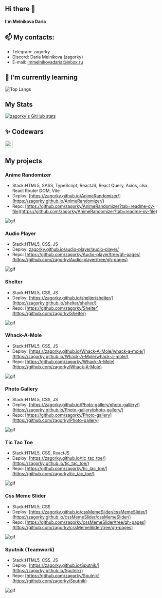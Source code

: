 ## Hi there 👋

#### I'm Melnikova Daria

## 📫 My contacts:

- Telegram: zagorky
- Discord: Daria Melnikova (zagorky)
- E-mail: immelnikovadaria@inbox.ru

## 🌱 I’m currently learning

![Top Langs](https://github-readme-stats.vercel.app/api/top-langs/?username=zagorky&layout=compact)

## My Stats

[![zagorky's GitHub stats](https://github-readme-stats.vercel.app/api?username=zagorky&rank_icon=github)](https://github.com/zagorky/github-readme-stats)

## ✨ Codewars

<a href="https://www.codewars.com/users/rsschool_cbf0adbadf0eb26d">
  <img src="https://www.codewars.com/users/rsschool_cbf0adbadf0eb26d/badges/large" height="24">
</a>

## My projects

### Anime Randomizer

- Stack:HTML5, SASS, TypeScript, ReactJS, React Query, Axios, clsx. React Router DOM, Vite
- Deploy: [https://zagorky.github.io/AnimeRandomizer/](https://zagorky.github.io/AnimeRandomizer/)
- Repo: [https://github.com/zagorky/AnimeRandomizer?tab=readme-ov-file](https://github.com/zagorky/AnimeRandomizer?tab=readme-ov-file)

![gif](https://github.com/zagorky/zagorky/blob/main/src/animeRand.gif)

### Audio Player

- Stack:HTML5, CSS, JS
- Deploy: [zagorky.github.io/audio-player/audio-player/](zagorky.github.io/audio-player/audio-player/)
- Repo: [https://github.com/zagorky/Audio-player/tree/gh-pages](https://github.com/zagorky/Audio-player/tree/gh-pages)

![gif](https://github.com/zagorky/zagorky/blob/0159dd08fcf5ca5c8a47c29183090e62a7d8fbe9/src/player.gif)

### Shelter

- Stack:HTML5, CSS, JS
- Deploy: [https://zagorky.github.io/shelter/shelter/](https://zagorky.github.io/shelter/shelter/)
- Repo: [https://github.com/zagorky/Shelter](https://github.com/zagorky/Shelter)

![gif](https://github.com/zagorky/zagorky/blob/0159dd08fcf5ca5c8a47c29183090e62a7d8fbe9/src/shelter.gif)

### Whack-A-Mole

- Stack:HTML5, CSS, JS
- Deploy: [https://zagorky.github.io/Whack-A-Mole/whack-a-mole/](https://zagorky.github.io/Whack-A-Mole/whack-a-mole/)
- Repo: [https://github.com/zagorky/Whack-A-Mole](https://github.com/zagorky/Whack-A-Mole)

![gif](https://github.com/zagorky/zagorky/blob/main/src/game.gif)

### Photo Gallery

- Stack:HTML5, CSS, JS
- Deploy: [https://zagorky.github.io/Photo-gallery/photo-gallery/](https://zagorky.github.io/Photo-gallery/photo-gallery/)
- Repo: [https://github.com/zagorky/Photo-gallery](https://github.com/zagorky/Photo-gallery)

![gif](https://github.com/zagorky/zagorky/blob/0159dd08fcf5ca5c8a47c29183090e62a7d8fbe9/src/gallery.gif)

### Tic Tac Toe

- Stack:HTML5, CSS, ReactJS
- Deploy: [https://zagorky.github.io/tic_tac_toe/](https://zagorky.github.io/tic_tac_toe/)
- Repo: [https://github.com/zagorky/tic_tac_toe/](https://github.com/zagorky/tic_tac_toe/)

![gif](https://github.com/zagorky/zagorky/blob/main/src/tic.gif)

### Css Meme Slider

- Stack:HTML5, CSS
- Deploy: [https://zagorky.github.io/cssMemeSlider/cssMemeSlider/](https://zagorky.github.io/cssMemeSlider/cssMemeSlider/)
- Repo: [https://github.com/zagorky/cssMemeSlider/tree/gh-pages](https://github.com/zagorky/cssMemeSlider/tree/gh-pages)

![gif](https://github.com/zagorky/zagorky/blob/main/src/cssMeme.gif)

### Sputnik (Teamwork)

- Stack:HTML5, CSS, JS
- Deploy: [https://zagorky.github.io/Sputnik/](https://zagorky.github.io/Sputnik/)
- Repo: [https://github.com/zagorky/Sputnik](https://github.com/zagorky/Sputnik)

![gif](https://github.com/zagorky/zagorky/blob/main/src/sp.gif)

<!--[![GitHub Streak](http://github-readme-streak-stats.herokuapp.com?user=zagorky&theme=shadow-orange)](https://git.io/streak-stats)  -->

<!--
**zagorky/zagorky** is a ✨ _special_ ✨ repository because its `README.md` (this file) appears on your GitHub profile.

Here are some ideas to get you started:

- 🔭 I’m currently working on ...
- 🌱 I’m currently learning ...
- 👯 I’m looking to collaborate on ...
- 🤔 I’m looking for help with ...
- 💬 Ask me about ...
- 📫 How to reach me: ...
- 😄 Pronouns: ...
- ⚡ Fun fact: ...
-->
